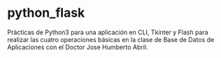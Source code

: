 # python_flask
Prácticas de Python3 para una aplicación en CLI, Tkinter y Flash para realizar las cuatro operaciones básicas en la clase de Base de Datos de Aplicaciones con el Doctor Jose Humberto Abril.
